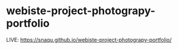# webiste-project-photograpy-portfolio
LIVE: https://snaqu.github.io/webiste-project-photograpy-portfolio/
